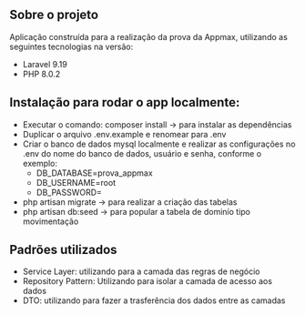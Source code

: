 ## Sobre o projeto

Aplicação construída para a realização da prova da Appmax, utilizando
as seguintes tecnologias na versão:

- Laravel 9.19
- PHP 8.0.2

## Instalação para rodar o app localmente:

- Executar o comando: composer install -> para instalar as dependências
- Duplicar o arquivo .env.example e renomear para .env
- Criar o banco de dados mysql localmente e realizar as configurações no .env do nome do banco de dados, usuário e senha, conforme o exemplo:
  * DB_DATABASE=prova_appmax
  * DB_USERNAME=root
  * DB_PASSWORD=
- php artisan migrate -> para realizar a criação das tabelas
- php artisan db:seed -> para popular a tabela de dominío tipo movimentação

## Padrões utilizados

- Service Layer: utilizando para a camada das regras de negócio
- Repository Pattern: Utilizando para isolar a camada de acesso aos dados
- DTO: utilizando para fazer a trasferência dos dados entre as camadas

